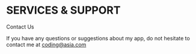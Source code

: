 # SERVICES & SUPPORT



Contact Us

If you have any questions or suggestions about my app, do not hesitate to contact me at coding@asia.com


